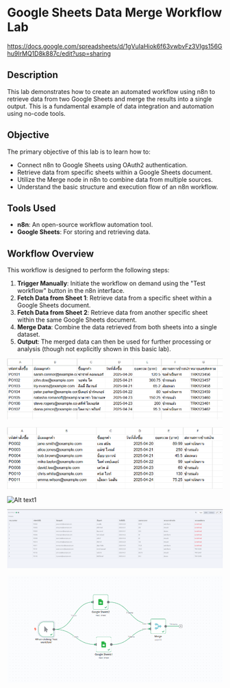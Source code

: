 # Google Sheets Data Merge Workflow Lab

https://docs.google.com/spreadsheets/d/1gVuIaHiok6f63vwbvFz3VIgs156Ghu9IrMQ1D8k887c/edit?usp=sharing

## Description

This lab demonstrates how to create an automated workflow using n8n to retrieve data from two Google Sheets and merge the results into a single output. This is a fundamental example of data integration and automation using no-code tools.

## Objective

The primary objective of this lab is to learn how to:

*   Connect n8n to Google Sheets using OAuth2 authentication.
*   Retrieve data from specific sheets within a Google Sheets document.
*   Utilize the Merge node in n8n to combine data from multiple sources.
*   Understand the basic structure and execution flow of an n8n workflow.

## Tools Used

*   **n8n**: An open-source workflow automation tool.
*   **Google Sheets**: For storing and retrieving data.

## Workflow Overview

This workflow is designed to perform the following steps:

1.  **Trigger Manually**: Initiate the workflow on demand using the "Test workflow" button in the n8n interface.
2.  **Fetch Data from Sheet 1**: Retrieve data from a specific sheet within a Google Sheets document.
3.  **Fetch Data from Sheet 2**: Retrieve data from another specific sheet within the same Google Sheets document.
4.  **Merge Data**: Combine the data retrieved from both sheets into a single dataset.
5.  **Output**: The merged data can then be used for further processing or analysis (though not explicitly shown in this basic lab).


![Alt text1](./img/00.png)

![Alt text1](./img/01.png)

![Alt text1](./img/02.png)

![Alt text1](./img/04.png)

![Alt text1](./img/03.png)